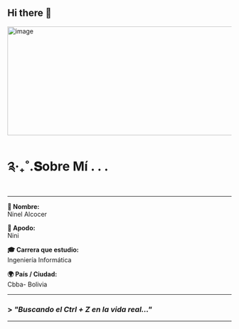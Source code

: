 ## Hi there 👋
<img width="735" height="245" alt="image" src="https://github.com/user-attachments/assets/36745b84-9d35-4323-9deb-abb29fc31a7b" />

# ༉‧₊˚.𝐒obre Mí . . .

---

**👤 Nombre:**  
Ninel Alcocer

**🧸 Apodo:**  
Nini

**🎓 Carrera que estudio:**  
Ingeniería Informática

**🌍 País / Ciudad:**  
Cbba- Bolivia

---

### > *"Buscando el Ctrl + Z en la vida real..."*

---


